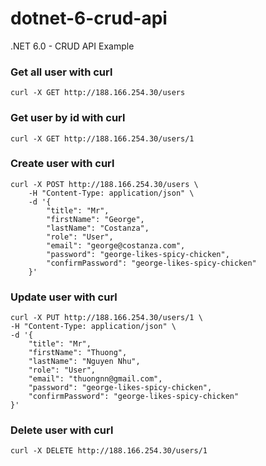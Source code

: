 # dotnet-6-crud-api

.NET 6.0 - CRUD API Example

### Get all user with curl
```
curl -X GET http://188.166.254.30/users
```
### Get user by id with curl
```
curl -X GET http://188.166.254.30/users/1
```
### Create user with curl
```
curl -X POST http://188.166.254.30/users \
    -H "Content-Type: application/json" \
    -d '{
        "title": "Mr",
        "firstName": "George",
        "lastName": "Costanza",
        "role": "User",
        "email": "george@costanza.com",
        "password": "george-likes-spicy-chicken",
        "confirmPassword": "george-likes-spicy-chicken"
    }'
```
### Update user with curl
```
curl -X PUT http://188.166.254.30/users/1 \
-H "Content-Type: application/json" \
-d '{
    "title": "Mr",
    "firstName": "Thuong",
    "lastName": "Nguyen Nhu",
    "role": "User",
    "email": "thuongnn@gmail.com",
    "password": "george-likes-spicy-chicken",
    "confirmPassword": "george-likes-spicy-chicken"
}'
```
### Delete user with curl
```
curl -X DELETE http://188.166.254.30/users/1

```